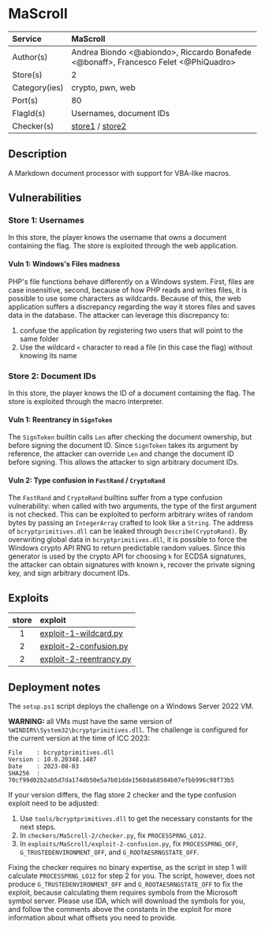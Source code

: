 # MaScroll

| Service       | MaScroll                                                                              |
| :------------ | :------------------------------------------------------------------------------------ |
| Author(s)     | Andrea Biondo <@abiondo>, Riccardo Bonafede <@bonaff>, Francesco Felet <@PhiQuadro>   |
| Store(s)      | 2                                                                                     |
| Category(ies) | crypto, pwn, web                                                                      |
| Port(s)       | 80                                                                                    |
| FlagId(s)     | Usernames, document IDs                                                               |
| Checker(s)    | [store1](/checkers/MaScroll-1/checker.py) / [store2](/checkers/MaScroll-2/checker.py) |

## Description

A Markdown document processor with support for VBA-like macros.

## Vulnerabilities

### Store 1: Usernames

In this store, the player knows the username that owns a document containing the flag.
The store is exploited through the web application.

#### Vuln 1: Windows's Files madness

PHP's file functions behave differently on a Windows system. First, files are case insensitive, second, because of how PHP reads and writes files, it is possible to use some characters as wildcards. Because of this, the web application suffers a discrepancy regarding the way it stores files and saves data in the database. The attacker can leverage this discrepancy to:

1. confuse the application by registering two users that will point to the same folder
2. Use the wildcard `<` character to read a file (in this case the flag) without knowing its name

### Store 2: Document IDs

In this store, the player knows the ID of a document containing the flag.
The store is exploited through the macro interpreter.

#### Vuln 1: Reentrancy in `SignToken`

The `SignToken` builtin calls `Len` after checking the document ownership, but before signing the document ID.
Since `SignToken` takes its argument by reference, the attacker can override `Len` and change the document ID before signing.
This allows the attacker to sign arbitrary document IDs.

#### Vuln 2: Type confusion in `FastRand` / `CryptoRand`

The `FastRand` and `CryptoRand` builtins suffer from a type confusion vulnerability: when called with two arguments, the type of the first argument is not checked.
This can be exploited to perform arbitrary writes of random bytes by passing an `IntegerArray` crafted to look like a `String`.
The address of `bcryptprimitives.dll` can be leaked through `Describe(CryptoRand)`.
By overwriting global data in `bcryptprimitives.dll`, it is possible to force the Windows crypto API RNG to return predictable random values.
Since this generator is used by the crypto API for choosing `k` for ECDSA signatures, the attacker can obtain signatures with known `k`, recover the private signing key, and sign arbitrary document IDs.

## Exploits

| store | exploit                                                               |
| :---: | :-------------------------------------------------------------------- |
|   1   | [exploit-1-wildcard.py](/exploits/MaScroll/exploit-1-wildcard.py)     |
|   2   | [exploit-2-confusion.py](/exploits/MaScroll/exploit-2-confusion.py)   |
|   2   | [exploit-2-reentrancy.py](/exploits/MaScroll/exploit-2-reentrancy.py) |

## Deployment notes

The `setup.ps1` script deploys the challenge on a Windows Server 2022 VM.

**WARNING:** all VMs must have the same version of `%WINDIR%\System32\bcryptprimitives.dll`.
The challenge is configured for the current version at the time of ICC 2023:

```text
File    : bcryptprimitives.dll
Version : 10.0.20348.1487
Date    : 2023-08-03
SHA256  : 70cf99d02b2ab5d7da174db50e5a7b01dde1560da68504b07efbb996c98f73b5
```

If your version differs, the flag store 2 checker and the type confusion exploit need to be adjusted:

1. Use `tools/bcryptprimitives.dll` to get the necessary constants for the next steps.
2. In `checkers/MaScroll-2/checker.py`, fix `PROCESSPRNG_LO12`.
3. In `exploits/MaScroll/exploit-2-confusion.py`, fix `PROCESSPRNG_OFF`, `G_TRUSTEDENVIRONMENT_OFF`, and `G_ROOTAESRNGSTATE_OFF`.

Fixing the checker requires no binary expertise, as the script in step 1 will calculate `PROCESSPRNG_LO12` for step 2 for you.
The script, however, does not produce `G_TRUSTEDENVIRONMENT_OFF` and `G_ROOTAESRNGSTATE_OFF` to fix the exploit, because calculating them requires symbols from the Microsoft symbol server.
Please use IDA, which will download the symbols for you, and follow the comments above the constants in the exploit for more information about what offsets you need to provide.
